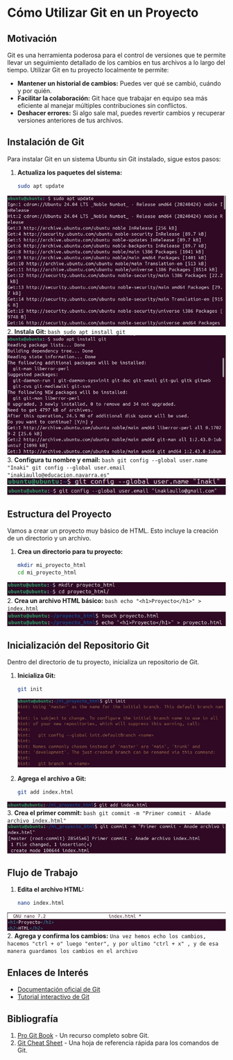 # Cómo Utilizar Git en un Proyecto

## Motivación
Git es una herramienta poderosa para el control de versiones que te permite llevar un seguimiento detallado de los cambios en tus archivos a lo largo del tiempo. Utilizar Git en tu proyecto localmente te permite:
- **Mantener un historial de cambios:** Puedes ver qué se cambió, cuándo y por quién.
- **Facilitar la colaboración:** Git hace que trabajar en equipo sea más eficiente al manejar múltiples contribuciones sin conflictos.
- **Deshacer errores:** Si algo sale mal, puedes revertir cambios y recuperar versiones anteriores de tus archivos.

## Instalación de Git
Para instalar Git en un sistema Ubuntu sin Git instalado, sigue estos pasos:

1. **Actualiza los paquetes del sistema:**
    ```bash
    sudo apt update
    ```
![terminal ubuntu](./imagenes//p1.jpg)
2. **Instala Git:**
    ```bash
    sudo apt install git
    ```
![terminal ubuntu](./imagenes//p2.jpg)
3. **Configura tu nombre y email:**
    ```bash
    git config --global user.name "Inaki"
    git config --global user.email "inakiaullo@educacion.navarra.es"
    ```
![terminal ubuntu](./imagenes//p3.jpg)
![terminal ubuntu](./imagenes/p4.jpg)
## Estructura del Proyecto
Vamos a crear un proyecto muy básico de HTML. Esto incluye la creación de un directorio y un archivo.

1. **Crea un directorio para tu proyecto:**
    ```bash
    mkdir mi_proyecto_html
    cd mi_proyecto_html
    ```
![terminal ubuntu](./imagenes/p4,1.jpg)
2. **Crea un archivo HTML básico:**
    ```bash
    echo "<h1>Proyecto</h1>" > index.html
    ```
![terminal ubuntu](./imagenes/p5.jpg)
## Inicialización del Repositorio Git
Dentro del directorio de tu proyecto, inicializa un repositorio de Git.

1. **Inicializa Git:**
    ```bash
    git init
    ```
    ![terminal ubuntu](./imagenes/p6.jpg)

2. **Agrega el archivo a Git:**
    ```bash
    git add index.html
    ```
![terminal ubuntu](./imagenes/p7.jpg)
3. **Crea el primer commit:**
    ```bash
    git commit -m "Primer commit - Añade archivo index.html"
    ```
![terminal ubuntu](./imagenes/p8.jpg)
## Flujo de Trabajo


1. **Edita el archivo HTML:**
    ```bash
    nano index.html
    ```
![terminal ubuntu](./imagenes/p9.jpg)
2. **Agrega y confirma los cambios:**
    ```Una vez hemos echo los cambios, hacemos "ctrl + o" luego "enter", y por ultimo "ctrl + x" , y de esa manera guardamos los cambios en el archivo
    ```

## Enlaces de Interés
- [Documentación oficial de Git](https://git-scm.com/doc)
- [Tutorial interactivo de Git](https://learngitbranching.js.org/)

## Bibliografía
1. [Pro Git Book](https://git-scm.com/book/en/v2) - Un recurso completo sobre Git.
2. [Git Cheat Sheet](https://education.github.com/git-cheat-sheet-education.pdf) - Una hoja de referencia rápida para los comandos de Git.

